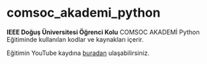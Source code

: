 # comsoc_akademi_python

**IEEE Doğuş Üniversitesi Öğrenci Kolu** COMSOC AKADEMİ Python Eğitiminde kullanılan kodlar ve kaynakları içerir.

Eğitimin YouTube kaydına [buradan](https://www.youtube.com/watch?v=l5lI_T2kzkw&list=PLPJKIan46G0kEavyDbU338YvNZORodWFZ) ulaşabilirsiniz.

